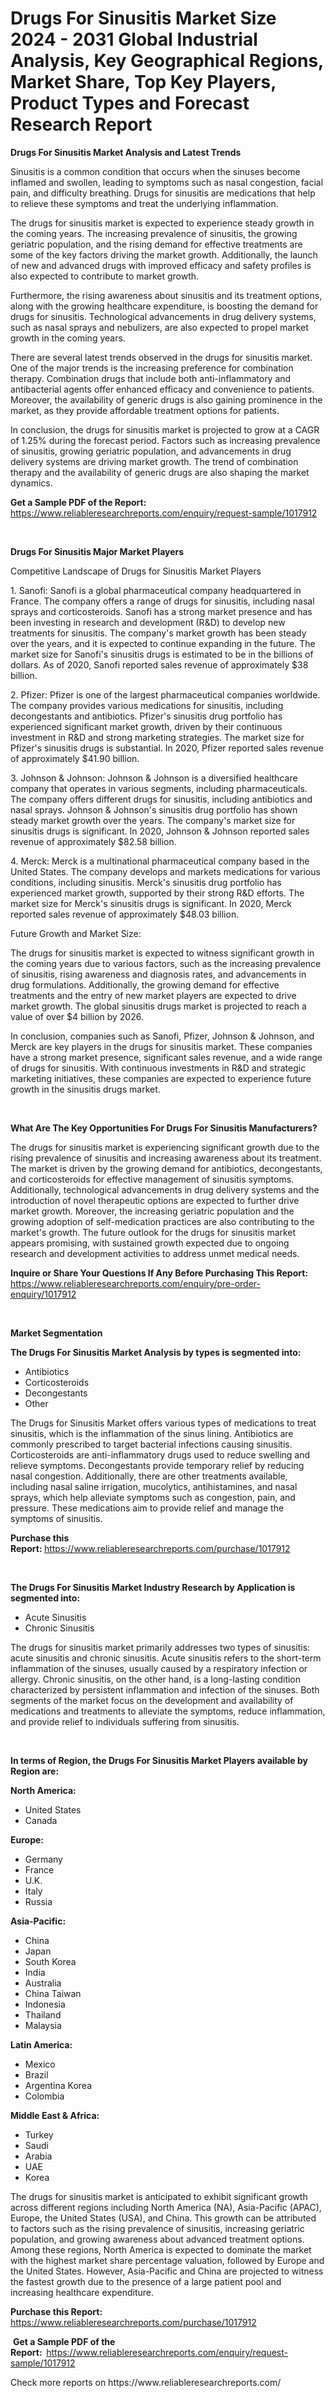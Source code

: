 <p><h1>Drugs For Sinusitis Market Size 2024 - 2031 Global Industrial Analysis, Key Geographical Regions, Market Share, Top Key Players, Product Types and Forecast Research Report</h1></p><p><strong>Drugs For Sinusitis Market Analysis and Latest Trends</strong></p>
<p><p>Sinusitis is a common condition that occurs when the sinuses become inflamed and swollen, leading to symptoms such as nasal congestion, facial pain, and difficulty breathing. Drugs for sinusitis are medications that help to relieve these symptoms and treat the underlying inflammation.</p><p>The drugs for sinusitis market is expected to experience steady growth in the coming years. The increasing prevalence of sinusitis, the growing geriatric population, and the rising demand for effective treatments are some of the key factors driving the market growth. Additionally, the launch of new and advanced drugs with improved efficacy and safety profiles is also expected to contribute to market growth.</p><p>Furthermore, the rising awareness about sinusitis and its treatment options, along with the growing healthcare expenditure, is boosting the demand for drugs for sinusitis. Technological advancements in drug delivery systems, such as nasal sprays and nebulizers, are also expected to propel market growth in the coming years.</p><p>There are several latest trends observed in the drugs for sinusitis market. One of the major trends is the increasing preference for combination therapy. Combination drugs that include both anti-inflammatory and antibacterial agents offer enhanced efficacy and convenience to patients. Moreover, the availability of generic drugs is also gaining prominence in the market, as they provide affordable treatment options for patients.</p><p>In conclusion, the drugs for sinusitis market is projected to grow at a CAGR of 1.25% during the forecast period. Factors such as increasing prevalence of sinusitis, growing geriatric population, and advancements in drug delivery systems are driving market growth. The trend of combination therapy and the availability of generic drugs are also shaping the market dynamics.</p></p>
<p><strong>Get a Sample PDF of the Report:&nbsp;</strong> <a href="https://www.reliableresearchreports.com/enquiry/request-sample/1017912">https://www.reliableresearchreports.com/enquiry/request-sample/1017912</a></p>
<p>&nbsp;</p>
<p><strong>Drugs For Sinusitis Major Market Players</strong></p>
<p><p>Competitive Landscape of Drugs for Sinusitis Market Players</p><p>1. Sanofi: Sanofi is a global pharmaceutical company headquartered in France. The company offers a range of drugs for sinusitis, including nasal sprays and corticosteroids. Sanofi has a strong market presence and has been investing in research and development (R&D) to develop new treatments for sinusitis. The company's market growth has been steady over the years, and it is expected to continue expanding in the future. The market size for Sanofi's sinusitis drugs is estimated to be in the billions of dollars. As of 2020, Sanofi reported sales revenue of approximately $38 billion.</p><p>2. Pfizer: Pfizer is one of the largest pharmaceutical companies worldwide. The company provides various medications for sinusitis, including decongestants and antibiotics. Pfizer's sinusitis drug portfolio has experienced significant market growth, driven by their continuous investment in R&D and strong marketing strategies. The market size for Pfizer's sinusitis drugs is substantial. In 2020, Pfizer reported sales revenue of approximately $41.90 billion.</p><p>3. Johnson & Johnson: Johnson & Johnson is a diversified healthcare company that operates in various segments, including pharmaceuticals. The company offers different drugs for sinusitis, including antibiotics and nasal sprays. Johnson & Johnson's sinusitis drug portfolio has shown steady market growth over the years. The company's market size for sinusitis drugs is significant. In 2020, Johnson & Johnson reported sales revenue of approximately $82.58 billion.</p><p>4. Merck: Merck is a multinational pharmaceutical company based in the United States. The company develops and markets medications for various conditions, including sinusitis. Merck's sinusitis drug portfolio has experienced market growth, supported by their strong R&D efforts. The market size for Merck's sinusitis drugs is significant. In 2020, Merck reported sales revenue of approximately $48.03 billion.</p><p>Future Growth and Market Size:</p><p>The drugs for sinusitis market is expected to witness significant growth in the coming years due to various factors, such as the increasing prevalence of sinusitis, rising awareness and diagnosis rates, and advancements in drug formulations. Additionally, the growing demand for effective treatments and the entry of new market players are expected to drive market growth. The global sinusitis drugs market is projected to reach a value of over $4 billion by 2026.</p><p>In conclusion, companies such as Sanofi, Pfizer, Johnson & Johnson, and Merck are key players in the drugs for sinusitis market. These companies have a strong market presence, significant sales revenue, and a wide range of drugs for sinusitis. With continuous investments in R&D and strategic marketing initiatives, these companies are expected to experience future growth in the sinusitis drugs market.</p></p>
<p>&nbsp;</p>
<p><strong>What Are The Key Opportunities For Drugs For Sinusitis Manufacturers?</strong></p>
<p><p>The drugs for sinusitis market is experiencing significant growth due to the rising prevalence of sinusitis and increasing awareness about its treatment. The market is driven by the growing demand for antibiotics, decongestants, and corticosteroids for effective management of sinusitis symptoms. Additionally, technological advancements in drug delivery systems and the introduction of novel therapeutic options are expected to further drive market growth. Moreover, the increasing geriatric population and the growing adoption of self-medication practices are also contributing to the market's growth. The future outlook for the drugs for sinusitis market appears promising, with sustained growth expected due to ongoing research and development activities to address unmet medical needs.</p></p>
<p><strong>Inquire or Share Your Questions If Any Before Purchasing This Report:</strong> <a href="https://www.reliableresearchreports.com/enquiry/pre-order-enquiry/1017912">https://www.reliableresearchreports.com/enquiry/pre-order-enquiry/1017912</a></p>
<p>&nbsp;</p>
<p><strong>Market Segmentation</strong></p>
<p><strong>The Drugs For Sinusitis Market Analysis by types is segmented into:</strong></p>
<p><ul><li>Antibiotics</li><li>Corticosteroids</li><li>Decongestants</li><li>Other</li></ul></p>
<p><p>The Drugs for Sinusitis Market offers various types of medications to treat sinusitis, which is the inflammation of the sinus lining. Antibiotics are commonly prescribed to target bacterial infections causing sinusitis. Corticosteroids are anti-inflammatory drugs used to reduce swelling and relieve symptoms. Decongestants provide temporary relief by reducing nasal congestion. Additionally, there are other treatments available, including nasal saline irrigation, mucolytics, antihistamines, and nasal sprays, which help alleviate symptoms such as congestion, pain, and pressure. These medications aim to provide relief and manage the symptoms of sinusitis.</p></p>
<p><strong>Purchase this Report:&nbsp;</strong><a href="https://www.reliableresearchreports.com/purchase/1017912">https://www.reliableresearchreports.com/purchase/1017912</a></p>
<p>&nbsp;</p>
<p><strong>The Drugs For Sinusitis Market Industry Research by Application is segmented into:</strong></p>
<p><ul><li>Acute Sinusitis</li><li>Chronic Sinusitis</li></ul></p>
<p><p>The drugs for sinusitis market primarily addresses two types of sinusitis: acute sinusitis and chronic sinusitis. Acute sinusitis refers to the short-term inflammation of the sinuses, usually caused by a respiratory infection or allergy. Chronic sinusitis, on the other hand, is a long-lasting condition characterized by persistent inflammation and infection of the sinuses. Both segments of the market focus on the development and availability of medications and treatments to alleviate the symptoms, reduce inflammation, and provide relief to individuals suffering from sinusitis.</p></p>
<p>&nbsp;</p>
<p><strong>In terms of Region, the Drugs For Sinusitis Market Players available by Region are:</strong></p>
<p>
    <p> <strong> North America: </strong>
        <ul>
            <li>United States</li>
            <li>Canada</li>
        </ul>
        </p> 
    <p> <strong> Europe: </strong>
        <ul>
            <li>Germany</li>
            <li>France</li>
            <li>U.K.</li>
            <li>Italy</li>
            <li>Russia</li>
        </ul>
        </p> 
    <p> <strong> Asia-Pacific: </strong>
        <ul>
            <li>China</li>
            <li>Japan</li>
            <li>South Korea</li>
            <li>India</li>
            <li>Australia</li>
            <li>China Taiwan</li>
            <li>Indonesia</li>
            <li>Thailand</li>
            <li>Malaysia</li>
        </ul>
        </p> 
    <p> <strong> Latin America: </strong>
        <ul>
            <li>Mexico</li>
            <li>Brazil</li>
            <li>Argentina Korea</li>
            <li>Colombia</li>
        </ul>
        </p> 
    <p> <strong> Middle East & Africa: </strong>
        <ul>
            <li>Turkey</li>
            <li>Saudi</li>
            <li>Arabia</li>
            <li>UAE</li>
            <li>Korea</li>
        </ul>
    </p>
    </p>
<p><p>The drugs for sinusitis market is anticipated to exhibit significant growth across different regions including North America (NA), Asia-Pacific (APAC), Europe, the United States (USA), and China. This growth can be attributed to factors such as the rising prevalence of sinusitis, increasing geriatric population, and growing awareness about advanced treatment options. Among these regions, North America is expected to dominate the market with the highest market share percentage valuation, followed by Europe and the United States. However, Asia-Pacific and China are projected to witness the fastest growth due to the presence of a large patient pool and increasing healthcare expenditure.</p></p>
<p><strong>Purchase this Report: </strong><a href="https://www.reliableresearchreports.com/purchase/1017912">https://www.reliableresearchreports.com/purchase/1017912</a></p>
<p>&nbsp;<strong>Get a Sample PDF of the Report:&nbsp;&nbsp;</strong><a href="https://www.reliableresearchreports.com/enquiry/request-sample/1017912">https://www.reliableresearchreports.com/enquiry/request-sample/1017912</a></p>
<p><strong></strong></p>
<p>Check more reports on https://www.reliableresearchreports.com/</p>